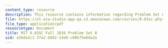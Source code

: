 ```yaml
---
content_type: resource
description: This resource contains information regarding Problem Set 8
file: https://ol-ocw-studio-app-qa.s3.amazonaws.com/courses/8-03sc-physics-iii-vibrations-and-waves-fall-2016/a5bda2c137a2b84214e0c08b75e0da2a_MIT8_03SCF16_ProblemSet8.pdf
file_type: application/pdf
resourcetype: Document
title: MIT 8.03SC Fall 2016 Problem Set 8
uid: a5bda2c1-37a2-b842-14e0-c08b75e0da2a
---
```

